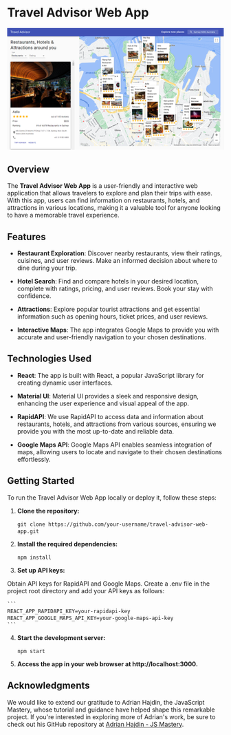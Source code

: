 # Travel Advisor Web App

![Travel Advisor Web App](/screenshots/travel-advisor.png?raw=true "Screenshot")

## Overview

The **Travel Advisor Web App** is a user-friendly and interactive web application that allows travelers to explore and plan their trips with ease. With this app, users can find information on restaurants, hotels, and attractions in various locations, making it a valuable tool for anyone looking to have a memorable travel experience.

## Features

- **Restaurant Exploration**: Discover nearby restaurants, view their ratings, cuisines, and user reviews. Make an informed decision about where to dine during your trip.

- **Hotel Search**: Find and compare hotels in your desired location, complete with ratings, pricing, and user reviews. Book your stay with confidence.

- **Attractions**: Explore popular tourist attractions and get essential information such as opening hours, ticket prices, and user reviews.

- **Interactive Maps**: The app integrates Google Maps to provide you with accurate and user-friendly navigation to your chosen destinations.

## Technologies Used

- **React**: The app is built with React, a popular JavaScript library for creating dynamic user interfaces.

- **Material UI**: Material UI provides a sleek and responsive design, enhancing the user experience and visual appeal of the app.

- **RapidAPI**: We use RapidAPI to access data and information about restaurants, hotels, and attractions from various sources, ensuring we provide you with the most up-to-date and reliable data.

- **Google Maps API**: Google Maps API enables seamless integration of maps, allowing users to locate and navigate to their chosen destinations effortlessly.

## Getting Started

To run the Travel Advisor Web App locally or deploy it, follow these steps:

1. **Clone the repository:**

    ```
    git clone https://github.com/your-username/travel-advisor-web-app.git
    ```

2. **Install the required dependencies:**

    ```
    npm install
    ```

3. **Set up API keys:**

  Obtain API keys for RapidAPI and Google Maps.
  Create a .env file in the project root directory and add your API keys as follows:

    ```
    REACT_APP_RAPIDAPI_KEY=your-rapidapi-key
    REACT_APP_GOOGLE_MAPS_API_KEY=your-google-maps-api-key
    ```

4. **Start the development server:**

    ```
    npm start
    ```

5. **Access the app in your web browser at http://localhost:3000.**


## Acknowledgments

We would like to extend our gratitude to Adrian Hajdin, the JavaScript Mastery, whose tutorial and guidance have helped shape this remarkable project. If you're   interested in exploring more of Adrian's work, be sure to check out his GitHub repository at [Adrian Hajdin - JS Mastery](https://github.com/adrianhajdin).


